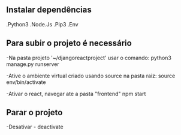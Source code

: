 ## Instalar dependências
.Python3
.Node.Js
.Pip3
.Env


## Para subir o projeto é necessário
-Na pasta projeto '~/djangoreactproject' usar o comando:
 python3 manage.py runserver

-Ative o ambiente virtual criado usando source na pasta raiz:
 source env/bin/activate

-Ativar o react, navegar ate a pasta "frontend"
 npm start


## Parar o projeto 
-Desativar - deactivate
